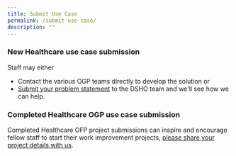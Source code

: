 ```yaml
---
title: Submit Use Case
permalink: /submit-use-case/
description: ""
---
```

### New Healthcare use case submission

Staff may either
* Contact the various OGP teams directly to develop the solution or 
* [Submit your problem statement](https://form.gov.sg/636b02cff8cbe3001165f9dd) to the DSHO team and we'll see how we can help. 


### Completed Healthcare OGP use case submission

Completed Healthcare OFP project submissions can inspire and encourage fellow staff to start their work improvement projects,  [please share your project details with us](www.form.sg).